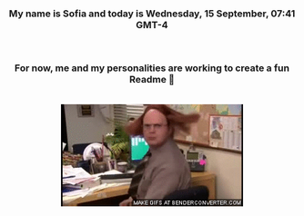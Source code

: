 


<div align="center">
<h3 >My name is Sofia and today is Wednesday, 15 September, 07:41 GMT-4</h3><br>
<h3 >For now, me and my personalities are working to create a fun Readme 👋
</h3><br>
<img src='img/dwight.gif' alt='working...'/>
</div>
